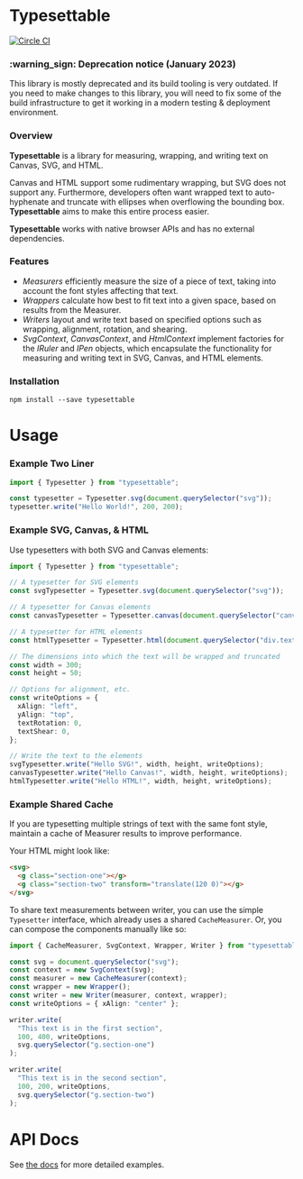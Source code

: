 # Typesettable

[![Circle CI](https://circleci.com/gh/palantir/typesettable.svg?style=svg)](https://circleci.com/gh/palantir/typesettable)

### :warning_sign: Deprecation notice (January 2023)

This library is mostly deprecated and its build tooling is very outdated.
If you need to make changes to this library, you will need to fix some
of the build infrastructure to get it working in a modern testing &
deployment environment.

### Overview

**Typesettable** is a library for measuring, wrapping, and writing text on
Canvas, SVG, and HTML.

Canvas and HTML support some rudimentary wrapping, but SVG does not support any.
Furthermore, developers often want wrapped text to auto-hyphenate and truncate
with ellipses when overflowing the bounding box. **Typesettable** aims to make
this entire process easier.

**Typesettable** works with native browser APIs and has no external
dependencies.

### Features

- *Measurers* efficiently measure the size of a piece of text, taking into
  account the font styles affecting that text.
- *Wrappers* calculate how best to fit text into a given space, based on results
  from the Measurer.
- *Writers* layout and write text based on specified options such as wrapping,
  alignment, rotation, and shearing.
- *SvgContext*, *CanvasContext*, and *HtmlContext* implement factories for the
  *IRuler* and *IPen* objects, which encapsulate the functionality for measuring
  and writing text in SVG, Canvas, and HTML elements.

### Installation

```
npm install --save typesettable
```

# Usage

### Example Two Liner

```ts
import { Typesetter } from "typesettable";

const typesetter = Typesetter.svg(document.querySelector("svg"));
typesetter.write("Hello World!", 200, 200);
```

### Example SVG, Canvas, & HTML

Use typesetters with both SVG and Canvas elements:

```ts
import { Typesetter } from "typesettable";

// A typesetter for SVG elements
const svgTypesetter = Typesetter.svg(document.querySelector("svg"));

// A typesetter for Canvas elements
const canvasTypesetter = Typesetter.canvas(document.querySelector("canvas").getContext("2d"));

// A typesetter for HTML elements
const htmlTypesetter = Typesetter.html(document.querySelector("div.text-container"));

// The dimensions into which the text will be wrapped and truncated
const width = 300;
const height = 50;

// Options for alignment, etc.
const writeOptions = {
  xAlign: "left",
  yAlign: "top",
  textRotation: 0,
  textShear: 0,
};

// Write the text to the elements
svgTypesetter.write("Hello SVG!", width, height, writeOptions);
canvasTypesetter.write("Hello Canvas!", width, height, writeOptions);
htmlTypesetter.write("Hello HTML!", width, height, writeOptions);
```

### Example Shared Cache

If you are typesetting multiple strings of text with the same font style,
maintain a cache of Measurer results to improve performance.

Your HTML might look like:

```html
<svg>
  <g class="section-one"></g>
  <g class="section-two" transform="translate(120 0)"></g>
</svg>
```

To share text measurements between writer, you can use the simple `Typesetter`
interface, which already uses a shared `CacheMeasurer`. Or, you can compose the
components manually like so:

```ts
import { CacheMeasurer, SvgContext, Wrapper, Writer } from "typesettable";

const svg = document.querySelector("svg");
const context = new SvgContext(svg);
const measurer = new CacheMeasurer(context);
const wrapper = new Wrapper();
const writer = new Writer(measurer, context, wrapper);
const writeOptions = { xAlign: "center" };

writer.write(
  "This text is in the first section",
  100, 400, writeOptions,
  svg.querySelector("g.section-one")
);

writer.write(
  "This text is in the second section",
  100, 200, writeOptions,
  svg.querySelector("g.section-two")
);
```

# API Docs

See [the docs](http://palantir.github.io/typesettable) for more detailed examples.
